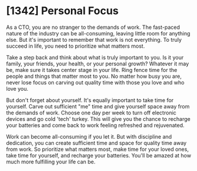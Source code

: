 # [1342] Personal Focus

As a CTO, you are no stranger to the demands of work. The fast-paced nature of the industry can be all-consuming, leaving little room for anything else. But it's important to remember that work is not everything. To truly succeed in life, you need to prioritize what matters most.

Take a step back and think about what is truly important to you. Is it your family, your friends, your health, or your personal growth? Whatever it may be, make sure it takes center stage in your life. Ring fence time for the people and things that matter most to you. No matter how busy you are, never lose focus on carving out quality time with those you love and who love you.

But don't forget about yourself. It's equally important to take time for yourself. Carve out sufficient "me" time and give yourself space away from the demands of work. Choose one day per week to turn off electronic devices and go cold 'tech' turkey. This will give you the chance to recharge your batteries and come back to work feeling refreshed and rejuvenated.

Work can become all-consuming if you let it. But with discipline and dedication, you can create sufficient time and space for quality time away from work. So prioritize what matters most, make time for your loved ones, take time for yourself, and recharge your batteries. You'll be amazed at how much more fulfilling your life can be.

